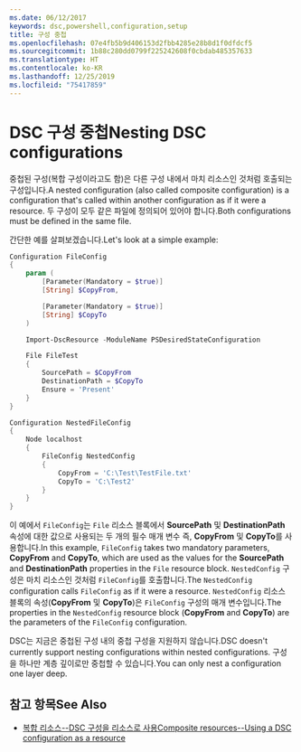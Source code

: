 ```yaml
---
ms.date: 06/12/2017
keywords: dsc,powershell,configuration,setup
title: 구성 중첩
ms.openlocfilehash: 07e4fb5b9d406153d2fbb4285e28b8d1f0dfdcf5
ms.sourcegitcommit: 1b88c280dd0799f225242608f0cbdab485357633
ms.translationtype: HT
ms.contentlocale: ko-KR
ms.lasthandoff: 12/25/2019
ms.locfileid: "75417859"
---
```

# <a name="nesting-dsc-configurations"></a><span data-ttu-id="e22d4-103">DSC 구성 중첩</span><span class="sxs-lookup"><span data-stu-id="e22d4-103">Nesting DSC configurations</span></span>

<span data-ttu-id="e22d4-104">중첩된 구성(복합 구성이라고도 함)은 다른 구성 내에서 마치 리소스인 것처럼 호출되는 구성입니다.</span><span class="sxs-lookup"><span data-stu-id="e22d4-104">A nested configuration (also called composite configuration) is a configuration that's called within another configuration as if it were a resource.</span></span> <span data-ttu-id="e22d4-105">두 구성이 모두 같은 파일에 정의되어 있어야 합니다.</span><span class="sxs-lookup"><span data-stu-id="e22d4-105">Both configurations must be defined in the same file.</span></span>

<span data-ttu-id="e22d4-106">간단한 예를 살펴보겠습니다.</span><span class="sxs-lookup"><span data-stu-id="e22d4-106">Let's look at a simple example:</span></span>

```powershell
Configuration FileConfig
{
    param (
        [Parameter(Mandatory = $true)]
        [String] $CopyFrom,

        [Parameter(Mandatory = $true)]
        [String] $CopyTo
    )

    Import-DscResource -ModuleName PSDesiredStateConfiguration

    File FileTest
    {
        SourcePath = $CopyFrom
        DestinationPath = $CopyTo
        Ensure = 'Present'
    }
}

Configuration NestedFileConfig
{
    Node localhost
    {
        FileConfig NestedConfig
        {
            CopyFrom = 'C:\Test\TestFile.txt'
            CopyTo = 'C:\Test2'
        }
    }
}
```

<span data-ttu-id="e22d4-107">이 예에서 `FileConfig`는 `File` 리소스 블록에서 **SourcePath** 및 **DestinationPath** 속성에 대한 값으로 사용되는 두 개의 필수 매개 변수 즉, **CopyFrom** 및 **CopyTo**를 사용합니다.</span><span class="sxs-lookup"><span data-stu-id="e22d4-107">In this example, `FileConfig` takes two mandatory parameters, **CopyFrom** and **CopyTo**, which are used as the values for the **SourcePath** and **DestinationPath** properties in the `File` resource block.</span></span> <span data-ttu-id="e22d4-108">`NestedConfig` 구성은 마치 리소스인 것처럼 `FileConfig`를 호출합니다.</span><span class="sxs-lookup"><span data-stu-id="e22d4-108">The `NestedConfig` configuration calls `FileConfig` as if it were a resource.</span></span> <span data-ttu-id="e22d4-109">`NestedConfig` 리소스 블록의 속성(**CopyFrom** 및 **CopyTo**)은 `FileConfig` 구성의 매개 변수입니다.</span><span class="sxs-lookup"><span data-stu-id="e22d4-109">The properties in the `NestedConfig` resource block (**CopyFrom** and **CopyTo**) are the parameters of the `FileConfig` configuration.</span></span>

<span data-ttu-id="e22d4-110">DSC는 지금은 중첩된 구성 내의 중첩 구성을 지원하지 않습니다.</span><span class="sxs-lookup"><span data-stu-id="e22d4-110">DSC doesn't currently support nesting configurations within nested configurations.</span></span> <span data-ttu-id="e22d4-111">구성을 하나만 계층 깊이로만 중첩할 수 있습니다.</span><span class="sxs-lookup"><span data-stu-id="e22d4-111">You can only nest a configuration one layer deep.</span></span>

## <a name="see-also"></a><span data-ttu-id="e22d4-112">참고 항목</span><span class="sxs-lookup"><span data-stu-id="e22d4-112">See Also</span></span>

- [<span data-ttu-id="e22d4-113">복합 리소스--DSC 구성을 리소스로 사용</span><span class="sxs-lookup"><span data-stu-id="e22d4-113">Composite resources--Using a DSC configuration as a resource</span></span>](../resources/authoringResourceComposite.md)